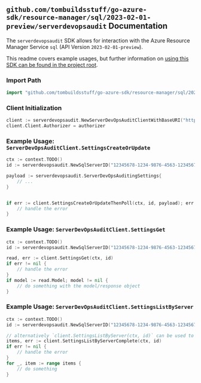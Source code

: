 
## `github.com/tombuildsstuff/go-azure-sdk/resource-manager/sql/2023-02-01-preview/serverdevopsaudit` Documentation

The `serverdevopsaudit` SDK allows for interaction with the Azure Resource Manager Service `sql` (API Version `2023-02-01-preview`).

This readme covers example usages, but further information on [using this SDK can be found in the project root](https://github.com/tombuildsstuff/go-azure-sdk/tree/main/docs).

### Import Path

```go
import "github.com/tombuildsstuff/go-azure-sdk/resource-manager/sql/2023-02-01-preview/serverdevopsaudit"
```


### Client Initialization

```go
client := serverdevopsaudit.NewServerDevOpsAuditClientWithBaseURI("https://management.azure.com")
client.Client.Authorizer = authorizer
```


### Example Usage: `ServerDevOpsAuditClient.SettingsCreateOrUpdate`

```go
ctx := context.TODO()
id := serverdevopsaudit.NewSqlServerID("12345678-1234-9876-4563-123456789012", "example-resource-group", "serverValue")

payload := serverdevopsaudit.ServerDevOpsAuditingSettings{
	// ...
}


if err := client.SettingsCreateOrUpdateThenPoll(ctx, id, payload); err != nil {
	// handle the error
}
```


### Example Usage: `ServerDevOpsAuditClient.SettingsGet`

```go
ctx := context.TODO()
id := serverdevopsaudit.NewSqlServerID("12345678-1234-9876-4563-123456789012", "example-resource-group", "serverValue")

read, err := client.SettingsGet(ctx, id)
if err != nil {
	// handle the error
}
if model := read.Model; model != nil {
	// do something with the model/response object
}
```


### Example Usage: `ServerDevOpsAuditClient.SettingsListByServer`

```go
ctx := context.TODO()
id := serverdevopsaudit.NewSqlServerID("12345678-1234-9876-4563-123456789012", "example-resource-group", "serverValue")

// alternatively `client.SettingsListByServer(ctx, id)` can be used to do batched pagination
items, err := client.SettingsListByServerComplete(ctx, id)
if err != nil {
	// handle the error
}
for _, item := range items {
	// do something
}
```
